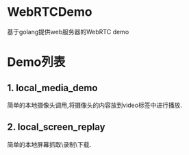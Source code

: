 # WebRTCDemo
基于golang提供web服务器的WebRTC demo


# Demo列表
## 1. local_media_demo
简单的本地摄像头调用,将摄像头的内容放到video标签中进行播放.

## 2. local_screen_replay
简单的本地屏幕抓取\录制\下载.